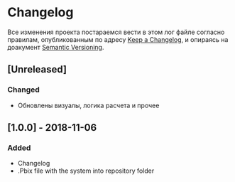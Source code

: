 # Changelog
Все изменения проекта постараемся вести в этом лог файле согласно правилам, опубликованным по адресу [Keep a Changelog](https://keepachangelog.com/ru/1.0.0/),
и опираясь на доакумент [Semantic Versioning](https://semver.org/spec/v2.0.0.html).

## [Unreleased]
### Changed
- Обновлены визуалы, логика расчета и прочее

## [1.0.0] - 2018-11-06
### Added
- Changelog
- .Pbix file with the system into repository folder
